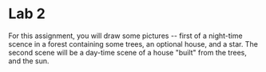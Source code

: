 # Lab 2

For this assignment, you will draw some pictures -- first of a night-time scence in a forest containing some trees, an optional house, and a star. The second scene will be a day-time scene of a house "built" from the trees, and the sun.